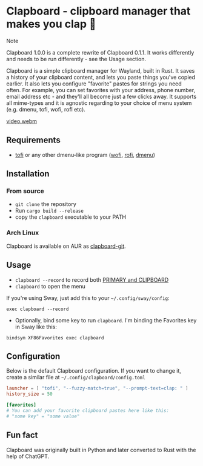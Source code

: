 # Clapboard - clipboard manager that makes you clap 👏

> [!NOTE]  
> Clapboard 1.0.0 is a complete rewrite of Clapboard 0.1.1. It works differently and needs to be run differently - see the Usage section.

Clapboard is a simple clipboard manager for Wayland, built in Rust. It saves a history of your clipboard content, and lets you paste things you've copied earlier. It also lets you configure "favorite" pastes for strings you need often. For example, you can set favorites with your address, phone number, email address etc - and they'll all become just a few clicks away. It supports all mime-types and it is agnostic regarding to your choice of menu system (e.g. dmenu, tofi, wofi, rofl etc).

[video.webm](https://user-images.githubusercontent.com/55081/211161880-63bb628c-e43d-4e46-9e77-85b5cabb8318.webm)

## Requirements

- [tofi](https://github.com/philj56/tofi) or any other dmenu-like program ([wofi](https://hg.sr.ht/~scoopta/wofi), [rofi](https://github.com/lbonn/rofi), [dmenu](https://github.com/nyyManni/dmenu-wayland))

## Installation

### From source

- `git clone` the repository
- Run `cargo build --release`
- copy the `clapboard` executable to your PATH

### Arch Linux

Clapboard is available on AUR as [clapboard-git](https://aur.archlinux.org/packages/clapboard-git).

## Usage

- `clapboard --record` to record both [PRIMARY and CLIPBOARD](https://wiki.archlinux.org/title/Clipboard)
- `clapboard` to open the menu

If you're using Sway, just add this to your `~/.config/sway/config`:

```
exec clapboard --record
```

- Optionally, bind some key to run `clapboard`. I'm binding the Favorites key in Sway like this:
```
bindsym XF86Favorites exec clapboard
```

## Configuration

Below is the default Clapboard configuration. If you want to change it, create a similar file at `~/.config/clapboard/config.toml`

```toml
launcher = [ "tofi", "--fuzzy-match=true", "--prompt-text=clap: " ]
history_size = 50

[favorites]
# You can add your favorite clipboard pastes here like this:
# "some key" = "some value"
```

## Fun fact

Clapboard was originally built in Python and later converted to Rust with the help of ChatGPT.

